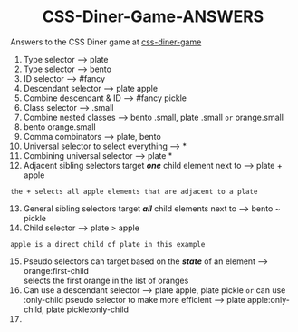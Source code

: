 # <div align="center"> CSS-Diner-Game-ANSWERS

Answers to the CSS Diner game at [css-diner-game](https://flukeout.github.io/)

1. Type selector --> plate
2. Type selector --> bento
3. ID selector --> #fancy
4. Descendant selector --> plate apple
5. Combine descendant & ID --> #fancy pickle
6. Class selector --> .small
7. Combine nested classes --> bento .small, plate .small ````or```` orange.small
8. bento orange.small
9. Comma combinators --> plate, bento
10. Universal selector to select everything --> *
11. Combining universal selector --> plate *
12. Adjacent sibling selectors target ***one*** child element next to --> plate + apple
```
the + selects all apple elements that are adjacent to a plate
```
13. General sibling selectors target ***all*** child elements next to --> bento ~ pickle
14. Child selector --> plate > apple 
```
apple is a direct child of plate in this example 
```
15. Pseudo selectors can target based on the ***state*** of an element --> orange:first-child <br> selects the first orange in the list of oranges 
16. Can use a descendant selector --> plate apple, plate pickle ````or```` can use :only-child pseudo selector to make more efficient --> plate apple:only-child, plate pickle:only-child
17. 